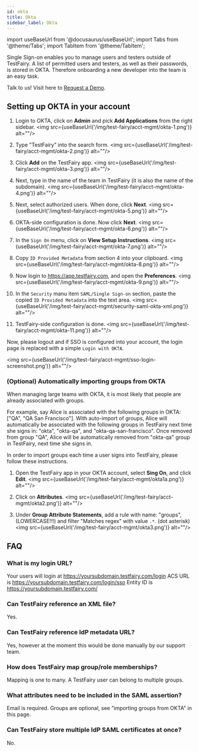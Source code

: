 ```yaml
---
id: okta
title: Okta
sidebar_label: Okta 
---
```


import useBaseUrl from '@docusaurus/useBaseUrl';
import Tabs from '@theme/Tabs';
import TabItem from '@theme/TabItem';

Single Sign-on enables you to manage users and testers outside of TestFairy. A list of permitted users and testers, as well as their passwords, is stored in OKTA. Therefore onboarding a new developer into the team is an easy task.

Talk to us! Visit here to [Request a Demo](https://www.testfairy.com/contact_us.php).

## Setting up OKTA in your account

1. Login to OKTA, click on **Admin** and pick **Add Applications** from the right sidebar.
   <img src={useBaseUrl('/img/test-fairy/acct-mgmt/okta-1.png')} alt=""/>

1. Type "TestFairy" into the search form.
   <img src={useBaseUrl('/img/test-fairy/acct-mgmt/okta-2.png')} alt=""/>

1. Click **Add** on the TestFairy app.
   <img src={useBaseUrl('/img/test-fairy/acct-mgmt/okta-3.png')} alt=""/>

1. Next, type in the name of the team in TestFairy (it is also the name of the subdomain).
   <img src={useBaseUrl('/img/test-fairy/acct-mgmt/okta-4.png')} alt=""/>

1. Next, select authorized users. When done, click **Next**.
   <img src={useBaseUrl('/img/test-fairy/acct-mgmt/okta-5.png')} alt=""/>

1. OKTA-side configuration is done. Now click **Next**.
   <img src={useBaseUrl('/img/test-fairy/acct-mgmt/okta-6.png')} alt=""/>

1. In the `Sign On` menu, click on **View Setup Instructions**.
   <img src={useBaseUrl('/img/test-fairy/acct-mgmt/okta-7.png')} alt=""/>

1. Copy `ID Provided Metadata` from section 4 into your clipboard.
   <img src={useBaseUrl('/img/test-fairy/acct-mgmt/okta-8.png')} alt=""/>

1. Now login to https://app.testfairy.com, and open the **Preferences**.
   <img src={useBaseUrl('/img/test-fairy/acct-mgmt/okta-9.png')} alt=""/>

1. In the `Security` manu item `SAML/Single Sign-on` section, paste the copied `ID Provided Metadata` into the text area.
   <img src={useBaseUrl('/img/test-fairy/acct-mgmt/security-saml-okta-xml.png')} alt=""/>

1. TestFairy-side configuration is done.
   <img src={useBaseUrl('/img/test-fairy/acct-mgmt/okta-11.png')} alt=""/>

Now, please logout and if SSO is configured into your account, the login page is replaced with a simple `Login with OKTA`.

<img src={useBaseUrl('/img/test-fairy/acct-mgmt/sso-login-screenshot.png')} alt=""/>

### (Optional) Automatically importing groups from OKTA

When managing large teams with OKTA, it is most likely that people are already associated with groups.

For example, say Alice is associated with the following groups in OKTA: ["QA", "QA San Francisco"].
With auto-import of groups, Alice will automatically be associated with the following groups in TestFairy next time she signs in: "okta", "okta-qa", and "okta-qa-san-francisco".
Once removed from group "QA", Alice will be automatically removed from "okta-qa" group in TestFairy, next time she signs in.

In order to import groups each time a user signs into TestFairy, please follow these instructions.

1. Open the TestFairy app in your OKTA account, select **Sing On**, and click **Edit**.
   <img src={useBaseUrl('/img/test-fairy/acct-mgmt/okta1a.png')} alt=""/>

2. Click on **Attributes**.
   <img src={useBaseUrl('/img/test-fairy/acct-mgmt/okta2.png')} alt=""/>

3. Under **Group Attribute Statements**, add a rule with name: "groups", (LOWERCASE!!!) and filter "Matches regex" with value `.*`. (dot asterisk)
   <img src={useBaseUrl('/img/test-fairy/acct-mgmt/okta3.png')} alt=""/>

## FAQ

### What is my login URL?

Your users will login at https://yoursubdomain.testfairy.com/login
ACS URL is https://yoursubdomain.testfairy.com/login/sso
Entity ID is https://yoursubdomain.testfairy.com/

### Can TestFairy reference an XML file?

Yes.

### Can TestFairy reference IdP metadata URL?

Yes, however at the moment this would be done manually by our support team.

### How does TestFairy map group/role memberships?

Mapping is one to many. A TestFairy user can belong to multiple groups.

### What attributes need to be included in the SAML assertion?

Email is required. Groups are optional, see "importing groups from OKTA" in this page.

### Can TestFairy store multiple IdP SAML certificates at once?

No.
